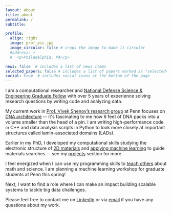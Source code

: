 ```yaml
---
layout: about
title: about
permalink: /
subtitle: 

profile:
  align: right
  image: prof_pic.jpg
  image_circular: false # crops the image to make it circular
  #address: >
  #  <p>Philadelphia, PA</p>

news: false  # includes a list of news items
selected_papers: false # includes a list of papers marked as "selected={true}"
social: true  # includes social icons at the bottom of the page
---
```


I am a computational researcher and [National Defense Science & Engineering Graduate Fellow](https://ndseg.org/about) with over 
5 years of experience solving research questions by writing code and analyzing data. 

My current work in [Prof. Vivek Shenoy’s research group](https://shenoy.seas.upenn.edu) at Penn focuses on [DNA architecture](/dissertation/) 
-- it's fascinating to me how 6 feet of DNA packs into a volume smaller than the head of a pin. 
I am writing high-performance code in C++ and data analysis scripts in Python to look more closely at important structures called 
lamin-associated domains (LADs). 

Earlier in my PhD, I developed my computational skills studying the electronic structure of [2D materials](/projects/mx_project)
and [applying machine learning](/projects/mp_project) to guide materials searches -- see my [projects](/projects/) section for more.

I feel energized when I can use my programming skills to [teach others](/teaching/) about math and science. 
I am planning a machine learning workshop for graduate students at Penn this spring!

Next, I want to find a role where I can make an impact building scalable systems to tackle big data challenges.

Please feel free to contact me on [LinkedIn](https://www.linkedin.com/in/jglazar) or via [email](mailto:glazar.james@gmail.com) if you have any questions about my work.

<!-- Put your address / P.O. box / other info right below your picture. You can also disable any these elements by editing `profile` property of the YAML header of your `_pages/about.md`. Edit `_bibliography/papers.bib` and Jekyll will render your [publications page](/al-folio/publications/) automatically. -->
<!-- Link to your social media connections, too. This theme is set up to use [Font Awesome icons](http://fortawesome.github.io/Font-Awesome/) and [Academicons](https://jpswalsh.github.io/academicons/), like the ones below. Add your Facebook, Twitter, LinkedIn, Google Scholar, or just disable all of them. -->
<!-- Please check out my [Google Scholar](https://scholar.google.com/citations?user=ru2X5JIAAAAJ&hl=en&oi=ao) and [GitHub](https://github.com/jglazar) profiles and connect with me on [LinkedIn](https://www.linkedin.com/in/james-glazar-87a85a1ba/). -->
